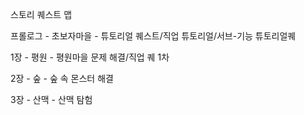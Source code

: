 스토리 퀘스트 맵


프롤로그 - 초보자마을 - 튜토리얼 퀘스트/직업 튜토리얼/서브-기능 튜토리얼퀘

1장 - 평원 - 평원마을 문제 해결/직업 퀘 1차

2장 - 숲 - 숲 속 몬스터 해결

3장 - 산맥 - 산맥 탐험